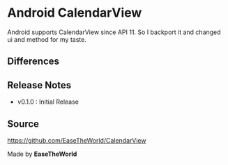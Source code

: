 Android CalendarView
===========================

Android supports CalendarView since API 11.
So I backport it and changed ui and method for my taste.

Differences
-----------

Release Notes
-------------
- v0.1.0 : Initial Release

Source
------
https://github.com/EaseTheWorld/CalendarView

Made by **EaseTheWorld**